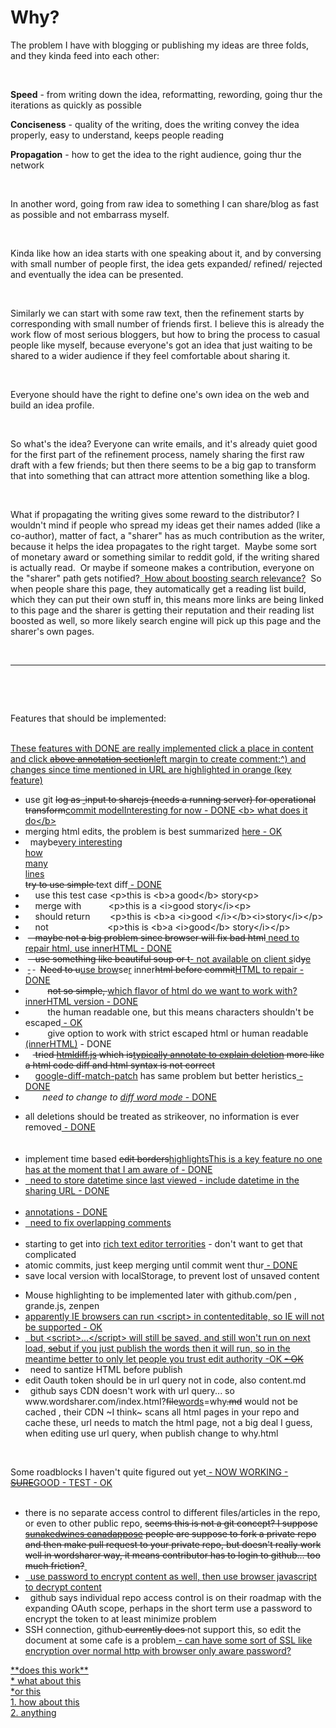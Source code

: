 <p></p><p></p><h1>Why?</h1><p></p>
<p></p><p>The problem I have with blogging or publishing my ideas are three folds, and they kinda feed into each other:</p><p><br></p><p></p>
<p></p><p><strong>Speed</strong> - from writing down the idea, reformatting, rewording, going thur the iterations as quickly as possible </p><p></p>
<p></p><p><strong>Conciseness</strong> - quality of the writing, does the writing convey the idea properly, easy to understand, keeps people reading</p><p></p>
<p></p><p><strong>Propagation</strong> - how to get the idea to the right audience, going thur the network</p><p><br></p><p></p>
<p></p><p>In another word, going from raw idea to something I can share/blog as fast as possible and not embarrass myself. <br></p><p><br></p><p>Kinda
 like how an idea starts with one speaking about it, and by conversing 
with small number of people first, the idea gets expanded/ refined/ 
rejected and eventually the idea can be presented.</p><p><br></p><p></p>
<p></p><p>Similarly we can start with some raw text, then the refinement 
starts by corresponding with small number of friends first.
I believe this is already the work flow of most serious bloggers, but how
 to bring the process to casual people like myself, because everyone's 
got an idea that just waiting to be shared to a wider audience if they 
feel comfortable about sharing it.</p><p><br></p><p> Everyone should have the right to 
define one's own idea on the web and build an idea profile.</p><p><br></p><p></p>
<p></p><p>So what's the idea?
Everyone can write emails, and it's already quiet good for the first 
part of the refinement process, namely sharing the first raw draft with a
 few friends; but then there seems to be a big gap to transform that 
into something that can attract more attention something like a blog.</p><p><br></p><p></p>
<p></p><p>What if propagating the writing gives some reward to the distributor? I 
wouldn't mind if people who spread my ideas get their names added (like a
 co-author), matter of fact, a "sharer" has as much contribution as the 
writer, because it helps the idea propagates to the right target.&nbsp; Maybe
 some sort of monetary award or something similar to reddit gold, if the
 writing shared is actually read.&nbsp; Or maybe if someone makes a 
contribution, everyone on the "sharer" path gets notified?<ins datetime="2014-04-03T08:54:40.985Z">&nbsp; </ins><ins datetime="2014-04-03T08:54:40.985Z">How about boosting search relevance?</ins><ins datetime="2014-04-03T08:54:40.985Z"></ins>&nbsp;
 So when people share this page, they automatically get a reading list 
build, which they can put their own stuff in, this means more links are 
being linked to this page and the sharer is getting their reputation and
 their reading list boosted as well, so more likely search engine will 
pick up this page and the sharer's own pages.<br></p><p><br></p><p></p><hr><ins datetime="2014-05-01T03:23:45.395Z">
</ins><wbr><p><br></p>Features that should be implemented:<br><br><ins datetime="2014-04-03T08:54:40.985Z"><p>T<ins datetime="2014-04-03T08:56:40.985Z">hese features with DONE are really implemented <span class="notes" contenteditable="false"><span contenteditable="true"><ins datetime="2014-04-07T02:52:58.398Z">click a place in content and click <del datetime="2014-04-09T02:45:35.565Z">above annotation section</del><wbr><ins datetime="2014-04-09T02:45:35.565Z">left margin</ins><wbr> to create comment</ins><wbr></span></span><wbr>:^)<ins datetime="2014-04-07T04:56:01.299Z"> and changes since time mentioned in URL are highlighted in orange (key feature)</ins><wbr><br></ins></p></ins><p></p>
<p></p><ul><p></p>
<p></p><li>use git <del datetime="2014-04-03T08:54:40.985Z"><ins datetime="2014-04-03T08:54:40.985Z"><del datetime="2014-04-03T08:54:40.985Z"></del></ins>log as <ins datetime="2014-04-03T08:54:40.985Z"><ins datetime="2014-04-03T08:54:40.985Z">&nbsp;</ins></ins>input to <del datetime="2014-04-03T08:54:40.985Z">sharejs (needs a running server)</del> for operational transform</del><ins datetime="2014-04-03T08:54:40.985Z">commit model<span class="mark"><span class="notes" contenteditable="false"><span contenteditable="true"><ins datetime="2014-05-05T14:15:14.704Z">Interesting</ins><wbr></span></span></span><wbr> for now - DONE<ins datetime="2014-05-05T14:15:14.704Z"> &lt;b&gt; what does it do&lt;/b&gt;</ins><wbr><br></ins></li><li>merging html edits, the problem is best summarized <a href="http://useless-factor.blogspot.com/2008/01/matching-diffing-and-merging-xml.html">here</a><ins datetime="2014-04-03T08:54:40.985Z"> - OK</ins><br></li><li>&nbsp; maybe<span class="mark"><span class="notes" contenteditable="false"><span contenteditable="true"><ins datetime="2014-05-05T14:15:14.704Z">very interesting</ins><wbr><br><ins datetime="2014-05-05T14:15:14.704Z">how </ins><wbr><br><ins datetime="2014-05-05T14:15:14.704Z">many</ins><wbr><br><ins datetime="2014-05-05T14:15:14.704Z">lines</ins><wbr><br></span></span></span><wbr> <del datetime="2014-04-03T08:54:40.985Z">try to use simple </del>text diff<ins datetime="2014-04-03T08:54:40.985Z"> - DONE<br></ins></li><li>&nbsp;&nbsp;&nbsp; use this test case &lt;p&gt;this is &lt;b&gt;a good&lt;/b&gt; story&lt;p&gt; <br></li><li>&nbsp;&nbsp;&nbsp; merge with&nbsp;&nbsp;&nbsp;&nbsp;&nbsp;&nbsp;&nbsp;&nbsp;&nbsp;&nbsp; &lt;p&gt;this is a &lt;i&gt;good story&lt;/i&gt;&lt;p&gt; <br></li><li>&nbsp;&nbsp;&nbsp; should return&nbsp;&nbsp;&nbsp;&nbsp;&nbsp;&nbsp;&nbsp; &lt;p&gt;this is &lt;b&gt;a &lt;i&gt;good &lt;/i&gt;&lt;/b&gt;&lt;i&gt;story&lt;/i&gt;&lt;/p&gt;</li><li>&nbsp;&nbsp;&nbsp; not&nbsp;&nbsp;&nbsp;&nbsp;&nbsp;&nbsp;&nbsp;&nbsp;&nbsp;&nbsp;&nbsp;&nbsp;&nbsp;&nbsp;&nbsp;&nbsp;&nbsp;&nbsp;&nbsp;&nbsp;&nbsp;&nbsp;&nbsp; &lt;p&gt;this is &lt;b&gt;a &lt;i&gt;good&lt;/b&gt; story&lt;/i&gt;&lt;/p&gt;</li><li>&nbsp;<del datetime="2014-04-03T08:54:40.985Z">&nbsp;&nbsp; maybe not a big problem since browser will fix bad html</del><ins datetime="2014-04-03T08:54:40.985Z"> need to repair html<ins datetime="2014-04-03T08:54:40.985Z">, use innerHTML - DONE<br></ins></ins></li><li>&nbsp;<del datetime="2014-04-03T08:54:40.985Z">&nbsp;&nbsp; use something like beautiful soup or t</del><ins datetime="2014-04-03T08:54:40.985Z">- not available on client s</ins>id<del datetime="2014-04-03T08:54:40.985Z">y</del><ins datetime="2014-04-03T08:54:40.985Z">e</ins><br></li><li>&nbsp;<del datetime="2014-04-03T08:54:40.985Z"><ins datetime="2014-04-03T08:54:40.985Z"> </ins></del>&nbsp;<del datetime="2014-04-03T08:54:40.985Z"> </del>&nbsp; <del datetime="2014-04-03T08:54:40.985Z">Need to u</del><ins datetime="2014-04-03T08:54:40.985Z">use brow</ins>se<ins datetime="2014-04-03T08:54:40.985Z">r</ins> inner<del datetime="2014-04-03T08:54:40.985Z">html before commit</del><ins datetime="2014-04-03T08:54:40.985Z">HTML to repair - DONE<br></ins></li><li>&nbsp;&nbsp;&nbsp;<del datetime="2014-04-03T08:54:40.985Z"><ins datetime="2014-04-03T08:54:40.985Z"></ins></del>&nbsp;&nbsp;&nbsp;&nbsp;&nbsp; <del datetime="2014-04-03T08:54:40.985Z">not so simple, </del><ins datetime="2014-04-03T08:54:40.985Z"><ins datetime="2014-04-03T08:54:40.985Z"></ins>which flavor of html do we want to work with<ins datetime="2014-04-03T08:54:40.985Z">?<ins datetime="2014-04-03T08:54:40.985Z"> innerHTML version - DONE<br></ins></ins></ins></li><li>&nbsp;&nbsp;&nbsp;&nbsp;&nbsp;&nbsp;&nbsp;&nbsp; the human readable one, but this means characters shouldn't be escaped<ins datetime="2014-04-03T08:54:40.985Z"> - OK<br></ins></li><li>&nbsp;&nbsp;&nbsp;&nbsp;&nbsp;&nbsp;&nbsp;&nbsp; give option to work with strict escaped html or human readable<ins datetime="2014-04-03T08:54:40.985Z"> (innerHTML)</ins> - DONE<br></li><li>&nbsp;&nbsp;&nbsp;<del datetime="2014-04-03T08:54:40.985Z"> tried <a href="https://github.com/tnwinc/htmldiff.js">htmldiff.js</a> which <del datetime="2014-04-09T02:51:49.465Z">is</del><wbr><span class="notes" contenteditable="false"><span contenteditable="true"><ins datetime="2014-04-09T02:51:49.465Z">typically annotate to explain deletion</ins><wbr></span></span> more like a html code diff and html syntax is not correct</del></li><li>&nbsp;&nbsp;&nbsp; <a href="https://github.com/cosmiclattes/htmlDiff">google-diff-match-patch</a> has same problem but better heristics<ins datetime="2014-04-03T08:54:40.985Z"> - DONE<ins datetime="2014-04-03T08:54:40.985Z"><del datetime="2014-04-03T08:54:40.985Z"><br></del></ins><ins datetime="2014-04-03T08:54:40.985Z"></ins></ins></li><li>&nbsp;&nbsp;&nbsp;&nbsp;&nbsp;&nbsp; <em>need to change to <a href="https://code.google.com/p/google-diff-match-patch/wiki/LineOrWordDiffs">diff word mode</a></em><ins datetime="2014-04-03T08:54:40.985Z"> - DONE</ins><br></li><p></p>
<p></p><li>all deletions should be treated as strikeover, no information is ever removed<ins datetime="2014-04-03T08:54:40.985Z"> - DONE<ins datetime="2014-04-03T08:54:40.985Z"><del datetime="2014-04-03T08:54:40.985Z"><del datetime="2014-04-03T08:54:40.985Z"><del datetime="2014-04-03T08:54:40.985Z"><del datetime="2014-04-03T08:54:40.985Z"><br><wbr></del><ins datetime="2014-04-03T08:54:40.985Z"><del datetime="2014-04-03T08:54:40.985Z"><br></del></ins></del><ins datetime="2014-04-03T08:54:40.985Z"><del datetime="2014-04-03T08:54:40.985Z"><br></del></ins></del></del></ins><ins datetime="2014-04-03T08:54:40.985Z"><del datetime="2014-04-03T08:54:40.985Z"></del></ins><ins datetime="2014-04-03T08:54:40.985Z"></ins></ins><ins datetime="2014-04-03T08:54:40.985Z"><ins datetime="2014-04-03T08:54:40.985Z"></ins></ins><ins datetime="2014-04-03T08:54:40.985Z"></ins></li><li>implement time based <del datetime="2014-04-05T01:32:49.208Z">edit borders</del><wbr><ins datetime="2014-04-05T01:32:49.208Z">highlights<span class="notes" contenteditable="false"><span contenteditable="true"><ins datetime="2014-04-07T05:11:32.088Z">This is a key feature no one has at the moment that I am aware of</ins><wbr></span></span><wbr> - DONE</ins><wbr></li><li><ins datetime="2014-04-05T01:32:49.208Z">&nbsp; need to store datetime since last viewed</ins><wbr><ins datetime="2014-04-07T09:49:45.426Z"> - include datetime in the sharing URL - DONE</ins><wbr><br><wbr></li><li><ins datetime="2014-04-05T01:32:49.208Z">annotations - DONE</ins><wbr></li><li><ins datetime="2014-04-05T01:32:49.208Z">&nbsp; need to fix overlapping comments</ins><wbr><br><wbr></li><li>starting to get into <a href="http://socialcompare.com/en/comparison/javascript-online-rich-text-editors">rich text editor terrorities</a> - don't want to get that complicated<br></li><li>atomic commits, just keep merging until commit went thur<ins datetime="2014-04-03T08:54:40.985Z"> - DONE</ins><br></li><li>save local version with localStorage, to prevent lost of unsaved content</li><p></p>
<p></p><li>Mouse highlighting to be implemented later with github.com/pen , grande.js, zenpen</li><li><ins datetime="2014-04-03T08:54:40.985Z"><ins datetime="2014-04-03T08:54:40.985Z">apparently IE browsers <a href="https://github.com/xing/wysihtml5/wiki/Security">can run &lt;script&gt;</a> in contenteditable, so IE will not be supported<ins datetime="2014-04-03T08:54:40.985Z"> - OK</ins><del datetime="2014-04-03T08:54:40.985Z"><del datetime="2014-04-03T08:54:40.985Z"><br></del></del></ins></ins></li><li><ins datetime="2014-04-03T08:54:40.985Z">&nbsp; but &lt;script&gt;...&lt;/script&gt; will still be saved, and <ins datetime="2014-04-03T08:54:40.985Z">still won't </ins>run on next load, <del datetime="2014-04-03T08:54:40.985Z">so</del><ins datetime="2014-04-03T08:54:40.985Z">but if you just publish the words then it will run, so in the meantime</ins> better to only let people you trust edit authority<ins datetime="2014-04-03T08:54:40.985Z"><ins datetime="2014-04-03T08:54:40.985Z"> -OK </ins></ins><del datetime="2014-04-03T08:54:40.985Z"><del datetime="2014-04-03T08:54:40.985Z"></del><ins datetime="2014-04-03T08:54:40.985Z"> - OK<del datetime="2014-04-03T08:54:40.985Z"> </del></ins><br><ins datetime="2014-04-03T08:54:40.985Z"></ins></del></ins><ins datetime="2014-04-03T08:54:40.985Z"></ins></li><li>&nbsp; need to santize HTML before publish<br></li><li>edit Oauth token should be in url query not in code, also content.md</li><li>&nbsp; github says CDN doesn't work with url query... so www.wordsharer.com/index.html?<del datetime="2014-04-07T04:11:29.930Z">file</del><wbr><ins datetime="2014-04-07T04:11:29.930Z">words</ins><wbr>=why<del datetime="2014-04-07T04:11:29.930Z">.md</del><wbr> would not be cached , their CDN ~I think~ scans all html pages in your repo and cache these, url needs to match the html page, not a big deal I guess, when editing use url query, when publish change to why.html</li>
</ul><p></p>
<wbr><p></p><p>Some roadblocks I haven't quite figured out yet<ins datetime="2014-04-03T08:54:40.985Z"> - NOW WORKING</ins><ins datetime="2014-04-03T08:54:40.985Z"> - <del datetime="2014-04-03T08:54:40.985Z">SURE</del><ins datetime="2014-04-03T08:54:40.985Z">GOOD</ins></ins><ins datetime="2014-04-03T08:54:40.985Z"> - TEST</ins><ins datetime="2014-04-03T08:54:40.985Z"> - OK<br><wbr></ins></p><p></p>
<p></p><ul><p></p>
<p></p><li>there is no separate access control to different files/articles in the repo, or even to other public repo, <del datetime="2014-04-03T08:54:40.985Z">seems this is not a git concept?  I <del datetime="2014-05-05T14:20:47.196Z">suppose</del><wbr><ins datetime="2014-05-05T14:20:47.196Z">sunakedwines canadappose</ins><wbr> people are suppose to fork a private repo and then make pull request to your private repo, but doesn't really work well in wordsharer way, it means contributor has to login to github... too much friction?</del><wbr><ins datetime="2014-04-07T02:52:58.398Z">&nbsp;</ins><wbr></li><li><ins datetime="2014-04-07T02:52:58.398Z">&nbsp; use password to encrypt content as well, then use browser javascript to decrypt content</ins><wbr></li><li>&nbsp; github says individual repo access control is on their roadmap with the expanding OAuth scope, perhaps in the short term use a password to encrypt the token to at least minimize problem</li><li>SSH connection, github<del datetime="2014-05-05T14:15:54.918Z"><wbr> currently does</del><wbr><del datetime="2014-05-05T14:20:47.196Z"> </del><wbr><ins datetime="2014-05-05T14:20:47.196Z"> </ins><wbr><del datetime="2014-05-05T14:15:54.918Z"></del><wbr>not support this, so edit the document at some cafe is a problem<ins datetime="2014-04-05T01:32:49.208Z"> - can have some sort of SSL like encryption over normal http with browser only aware password?</ins><wbr><br></li>
</ul><ins datetime="2014-05-05T14:20:47.196Z">**does this work**</ins><wbr><br><ins datetime="2014-05-05T14:20:47.196Z">* what about this</ins><wbr><br><ins datetime="2014-05-05T14:20:47.196Z">*or this</ins><wbr><br><ins datetime="2014-05-05T14:20:47.196Z">1. how about this</ins><wbr><br><ins datetime="2014-05-05T14:20:47.196Z">2. anything</ins><wbr><br><p></p>
